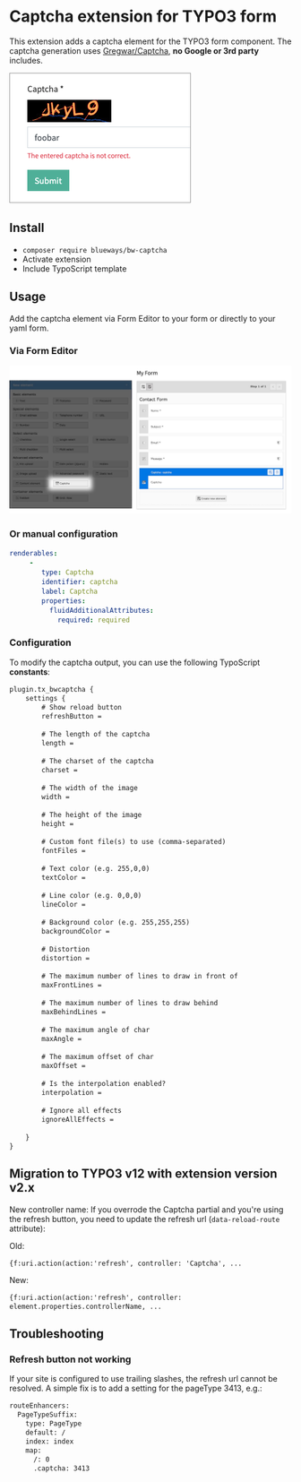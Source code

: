 # Captcha extension for TYPO3 form

This extension adds a captcha element for the TYPO3 form component. The captcha generation uses [Gregwar/Captcha](https://github.com/Gregwar/Captcha), **no Google or 3rd party** includes.  

![Frontend Captcha example](Documentation/Images/Example.png)

## Install

* ```composer require blueways/bw-captcha```
* Activate extension
* Include TypoScript template

## Usage

Add the captcha element via Form Editor to your form or directly to your yaml form. 

### Via Form Editor

![Captcha via Form Editor](Documentation/Images/Example2.jpg)

### Or manual configuration

```yaml
renderables:
     -
        type: Captcha
        identifier: captcha
        label: Captcha
        properties:
          fluidAdditionalAttributes:
            required: required
```

### Configuration

To modify the captcha output, you can use the following TypoScript **constants**:

```typo3_typoscript
plugin.tx_bwcaptcha {
    settings {
        # Show reload button
        refreshButton =
        
        # The length of the captcha
        length =
        
        # The charset of the captcha
        charset =
        
        # The width of the image
        width =
        
        # The height of the image
        height =
        
        # Custom font file(s) to use (comma-separated)
        fontFiles =
        
        # Text color (e.g. 255,0,0)
        textColor =
        
        # Line color (e.g. 0,0,0)
        lineColor =
        
        # Background color (e.g. 255,255,255)
        backgroundColor =
        
        # Distortion
        distortion =
        
        # The maximum number of lines to draw in front of
        maxFrontLines =
        
        # The maximum number of lines to draw behind
        maxBehindLines =
        
        # The maximum angle of char
        maxAngle =
        
        # The maximum offset of char
        maxOffset =
        
        # Is the interpolation enabled?
        interpolation =
        
        # Ignore all effects
        ignoreAllEffects =
        
    }
}
```

## Migration to TYPO3 v12 with extension version v2.x

New controller name: If you overrode the Captcha partial and you're using the refresh button, you need to update the refresh url (`data-reload-route` attribute):

Old:

```
{f:uri.action(action:'refresh', controller: 'Captcha', ...
```

New:

```
{f:uri.action(action:'refresh', controller: element.properties.controllerName, ...
```

## Troubleshooting

### Refresh button not working

If your site is configured to use trailing slashes, the refresh url cannot be resolved. A simple fix is to add a setting for the pageType 3413, e.g.:

```
routeEnhancers:
  PageTypeSuffix:
    type: PageType
    default: /
    index: index
    map:
      /: 0
      .captcha: 3413
```
